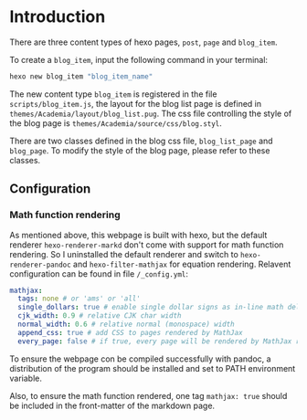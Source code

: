 # Introduction

There are three content types of hexo pages, `post`, `page` and `blog_item`.

To create a `blog_item`, input the following command in your terminal:

```bash
hexo new blog_item "blog_item_name"
```

The new content type `blog_item` is registered in the file `scripts/blog_item.js`, the layout for the blog list page is defined in `themes/Academia/layout/blog_list.pug`. The css file controlling the style of the blog page is `themes/Academia/source/css/blog.styl`.

There are two classes defined in the blog css file, `blog_list_page` and `blog_page`. To modify the style of the blog page, please refer to these classes.

## Configuration

### Math function rendering

As mentioned above, this webpage is built with hexo, but the default renderer `hexo-renderer-markd` don't come with support for math function rendering. So I uninstalled the default renderer and switch to `hexo-renderer-pandoc` and `hexo-filter-mathjax` for equation rendering. Relavent configuration can be found in file `/_config.yml`:

```yml
mathjax:
  tags: none # or 'ams' or 'all'
  single_dollars: true # enable single dollar signs as in-line math delimiters
  cjk_width: 0.9 # relative CJK char width
  normal_width: 0.6 # relative normal (monospace) width
  append_css: true # add CSS to pages rendered by MathJax
  every_page: false # if true, every page will be rendered by MathJax regardless the `mathjax` setting in Front-matter
```

To ensure the webpage con be compiled successfully with pandoc, a distribution of the program should be installed and set to PATH environment variable.

Also, to ensure the math function rendered, one tag `mathjax: true` should be included in the front-matter of the markdown page.
